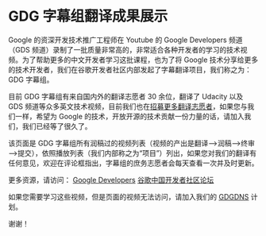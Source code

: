 # GDG 字幕组翻译成果展示 

Google 的资深开发技术推广工程师在 Youtube 的 Google Developers  频道（GDS 频道）录制了一批质量非常高的，非常适合各种开发者的学习的技术视频。为了帮助更多的中文开发者学习这批课程，也为了将 Google 技术分享给更多的技术开发者，我们在谷歌开发者社区内部发起了字幕翻译项目，我们称之为：GDG 字幕组。

目前 GDG 字幕组有来自国内外的翻译志愿者 30 余位，翻译了 Udacity 以及 GDS 频道等众多英文技术视频，目前我们也在[招募更多翻译志愿者](http://www.gfansub.com/join_translator)，如果您与我们一样，希望为 Google 的技术，开放开源的技术贡献一份力量的话，请加入我们，我们已经等了很久了。

该页面是 GDG 字幕组所有润稿过的视频列表（视频的产出是翻译—>润稿—>终审—>提交），依照播放列表（我们内部称之为“项目”）列出，如果您对我们的翻译有任何意见，欢迎在评论框指出，字幕组的庶务志愿者会每天查看一次并及时更新。

更多资源，请访问： [Google Developers](https://developers.google.com)   [谷歌中国开发者社区论坛](http://www.chinagdg.com)

如果您需要学习这些视频，但是页面的视频无法访问，请加入我们的 [GDGDNS](http://www.gdgny.org/project/gdgdns) 计划。

谢谢！